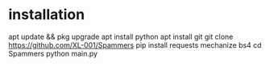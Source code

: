 # installation
apt update && pkg upgrade
apt install python
apt install git
git clone https://github.com/XL-001/Spammers
pip install requests mechanize bs4
cd Spammers
python main.py

